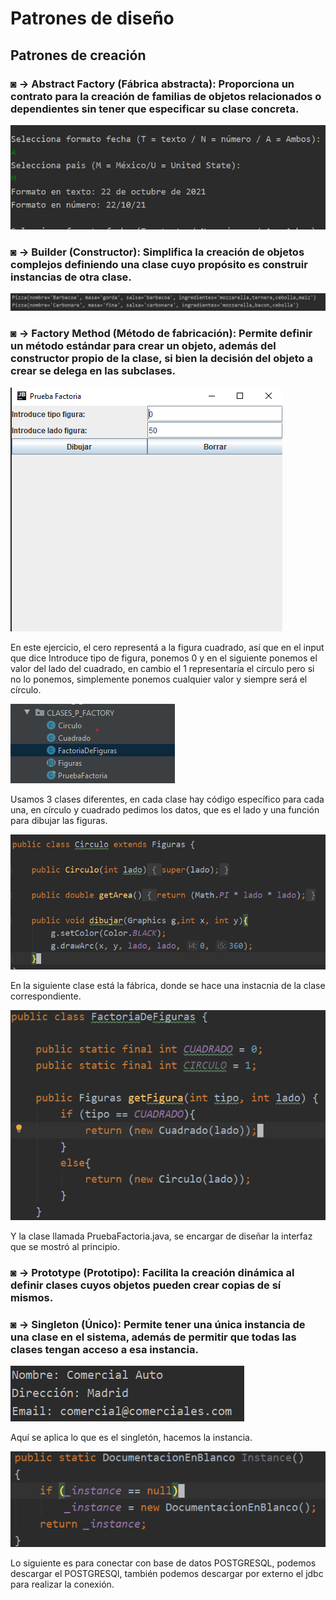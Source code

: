 # Patrones de diseño


## Patrones de creación

### ◙ -> Abstract Factory (Fábrica abstracta): Proporciona un contrato para la creación de familias de objetos relacionados o dependientes sin tener que especificar su clase concreta.

![](images/abstract.png)


### ◙ -> Builder (Constructor): Simplifica la creación de objetos complejos definiendo una clase cuyo propósito es construir instancias de otra clase.

![](images/builder.png)

### ◙ -> Factory Method (Método de fabricación): Permite definir un método estándar para crear un objeto, además del constructor propio de la clase, si bien la decisión del objeto a crear se delega en las subclases.

![](images/interfaz.png)


En este ejercicio, el cero representá a la figura cuadrado, así que en el input que dice Introduce tipo de figura, ponemos 0 y en el siguiente ponemos el valor del lado del cuadrado, en cambio el 1 representaría el círculo pero si no lo ponemos, simplemente ponemos cualquier valor y siempre será el círculo.

![](images/claseFRY.png)

Usamos 3 clases diferentes, en cada clase hay código específico para cada una, en círculo y cuadrado pedimos los datos, que es el lado y una función para dibujar las figuras.

![](images/claseCIR.png)

En la siguiente clase está la fábrica, donde se hace una instacnia de la clase correspondiente.

![](images/facbrica.png)

Y la clase llamada PruebaFactoria.java, se encargar de diseñar la interfaz que se mostró al principio.


### ◙ -> Prototype (Prototipo): Facilita la creación dinámica al definir clases cuyos objetos pueden crear copias de sí mismos.


### ◙ -> Singleton (Único): Permite tener una única instancia de una clase en el sistema, además de permitir que todas las clases tengan acceso a esa instancia.


![](images/single.png)

Aquí se aplica lo que es el singletón, hacemos la instancia.


![](images\APLSINGLE.png)

Lo siguiente es para conectar con base de datos POSTGRESQL, podemos descargar el POSTGRESQl, también podemos descargar por externo el jdbc para realizar la conexión.
